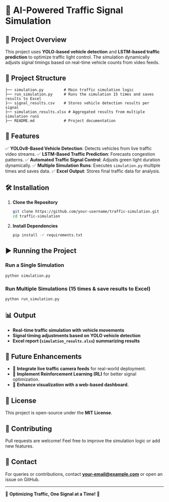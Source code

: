 # 🚦 AI-Powered Traffic Signal Simulation

## 📌 Project Overview
This project uses **YOLO-based vehicle detection** and **LSTM-based traffic prediction** to optimize traffic light control. The simulation dynamically adjusts signal timings based on real-time vehicle counts from video feeds.

## 📂 Project Structure
```
├── simulation.py         # Main traffic simulation logic
├── run_simulation.py     # Runs the simulation 15 times and saves results to Excel
├── signal_results.csv    # Stores vehicle detection results per signal
├── simulation_results.xlsx # Aggregated results from multiple simulation runs
├── README.md             # Project documentation
```

## 🚀 Features
✅ **YOLOv8-Based Vehicle Detection**: Detects vehicles from live traffic video streams.
✅ **LSTM-Based Traffic Prediction**: Forecasts congestion patterns.
✅ **Automated Traffic Signal Control**: Adjusts green light duration dynamically.
✅ **Multiple Simulation Runs**: Executes `simulation.py` multiple times and saves data.
✅ **Excel Output**: Stores final traffic data for analysis.

## 🛠 Installation
1. **Clone the Repository**
   ```sh
   git clone https://github.com/your-username/traffic-simulation.git
   cd traffic-simulation
   ```
2. **Install Dependencies**
   ```sh
   pip install -r requirements.txt
   ```

## ▶️ Running the Project
### Run a Single Simulation
```sh
python simulation.py
```
### Run Multiple Simulations (15 times & save results to Excel)
```sh
python run_simulation.py
```

## 📊 Output
- **Real-time traffic simulation with vehicle movements**
- **Signal timing adjustments based on YOLO vehicle detection**
- **Excel report (`simulation_results.xlsx`) summarizing results**

## 🤖 Future Enhancements
- 🔹 **Integrate live traffic camera feeds** for real-world deployment.
- 🔹 **Implement Reinforcement Learning (RL)** for better signal optimization.
- 🔹 **Enhance visualization with a web-based dashboard.**

## 📜 License
This project is open-source under the **MIT License**.

## 🤝 Contributing
Pull requests are welcome! Feel free to improve the simulation logic or add new features.

## 📧 Contact
For queries or contributions, contact **your-email@example.com** or open an issue on GitHub.

---
🚦 **Optimizing Traffic, One Signal at a Time!** 🚦

